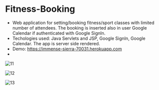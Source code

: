 # Fitness-Booking
- Web application for setting/booking fitness/sport classes with limited number of attendees. The booking is inserted also in user Google Calendar if authenticated with Google SignIn.
- Techologies used: Java Servlets and JSP, Google SignIn, Google Calendar. The app is server side rendered. 
- Demo: https://immense-sierra-70031.herokuapp.com
- 
![11](https://user-images.githubusercontent.com/62688644/135107564-c033f8eb-68b8-4bcc-9818-30b8d657f23d.PNG)

![12](https://user-images.githubusercontent.com/62688644/135107572-93847f1c-0fab-450a-98e6-61342f4584c9.PNG)

![13](https://user-images.githubusercontent.com/62688644/135107577-6403d45e-5c9c-47eb-8fc3-26bedcf92572.PNG)
